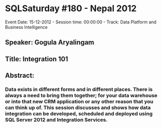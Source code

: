 # SQLSaturday #180 - Nepal 2012
Event Date: 15-12-2012 - Session time: 00:00:00 - Track: Data Platform and Business Intelligence
## Speaker: Gogula Aryalingam
## Title: Integration 101
## Abstract:
### Data exists in different forms and in different places. There is always a need to bring them together; for your data warehouse or into that new CRM application or any other reason that you can think up of. This session discusses and shows how data integration can be developed, scheduled and deployed using SQL Server 2012 and Integration Services.
